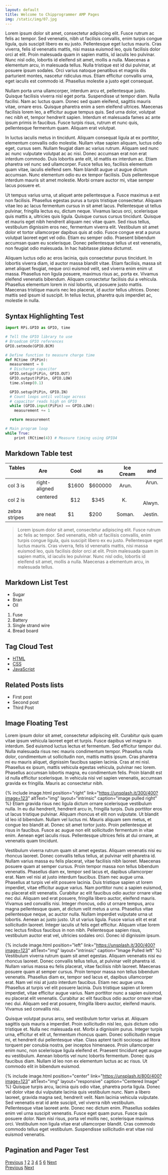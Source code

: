 ```yaml
---
layout: default
title: Welcome to Chipprogrammer AMP Pages
img: /static/img/07.jpg
---
```


<amp-img src="{{ site.baseurl }}/static/img/macos-sierra.jpg" layout="responsive" width="266" height="150"></amp-img>
Lorem ipsum dolor sit amet, consectetur adipiscing elit. Fusce rutrum ac felis ac tempor. Sed venenatis, nibh ut facilisis convallis, enim turpis congue ligula, quis suscipit libero ex eu justo. Pellentesque eget luctus mauris. Cras viverra, felis id venenatis mattis, nisi massa euismod leo, quis facilisis dolor orci at elit. Proin malesuada quam in sapien mattis, id iaculis leo pulvinar. Nunc nisl odio, lobortis id eleifend sit amet, mollis a nulla. Maecenas a elementum arcu, in malesuada tellus. Nulla tristique est id dui pulvinar, at posuere ipsum sodales. Orci varius natoque penatibus et magnis dis parturient montes, nascetur ridiculus mus. Etiam efficitur convallis urna, eget iaculis est commodo id. Phasellus molestie a justo eget consequat.

Nullam porta urna ullamcorper, interdum arcu et, pellentesque justo. Quisque facilisis viverra nisl eget porta. Suspendisse ut tempor diam. Nulla facilisi. Nam ac luctus quam. Donec sed quam eleifend, sagittis mauris vitae, ornare eros. Quisque pharetra enim a sem eleifend ultrices. Maecenas facilisis lorem leo, a efficitur augue tempus quis. Sed urna dolor, volutpat nec nibh et, tempor hendrerit sapien. Interdum et malesuada fames ac ante ipsum primis in faucibus. Fusce turpis risus, rutrum et nunc quis, pellentesque fermentum quam. Aliquam erat volutpat.

In luctus iaculis metus in tincidunt. Aliquam consequat ligula at ex porttitor, elementum convallis odio molestie. Nullam vitae sapien aliquam, luctus odio eget, cursus sem. Nullam feugiat diam ac varius rutrum. Aliquam sed nunc ac nunc vulputate volutpat ac ac nisi. Donec accumsan erat non erat interdum commodo. Duis lobortis ante elit, id mattis ex interdum ac. Etiam pharetra vel nunc sed ullamcorper. Fusce tellus leo, facilisis elementum quam vitae, iaculis eleifend sem. Nam blandit augue ut augue dictum accumsan. Nunc elementum odio eu ex tempor facilisis. Duis pellentesque interdum mauris sit amet molestie. Morbi ornare auctor mi, vitae semper lacus posuere et.

Ut tempus varius urna, ut aliquet ante pellentesque a. Fusce maximus a est non facilisis. Phasellus egestas purus a turpis tristique consectetur. Aliquam vitae leo ac lacus fermentum cursus in sit amet lacus. Pellentesque ut tellus pulvinar, fringilla lectus eu, dictum neque. Vivamus lacus orci, scelerisque quis mattis a, ultricies quis ligula. Quisque cursus cursus tincidunt. Quisque et mauris eget nibh hendrerit aliquam nec vitae quam. Sed risus tellus, vestibulum dignissim eros nec, fermentum viverra elit. Vestibulum sit amet dolor et tortor ullamcorper dapibus quis at odio. Fusce congue erat a purus volutpat laoreet eget vel odio. Etiam eu semper odio. Praesent bibendum accumsan quam eu scelerisque. Donec pellentesque tellus ut est venenatis, non feugiat odio malesuada. In hac habitasse platea dictumst.

Aliquam luctus odio ac eros lacinia, quis consectetur purus tincidunt. In lobortis viverra diam, id auctor massa blandit vitae. Etiam facilisis, massa sit amet aliquet feugiat, neque orci euismod velit, sed viverra enim enim ut massa. Phasellus non ligula posuere, maximus risus ac, porta ex. Vivamus eleifend venenatis bibendum. Aliquam consectetur facilisis dui a vehicula. Phasellus elementum lorem in nisl lobortis, ut posuere justo mattis. Maecenas tristique mauris nec leo placerat, id auctor tellus ultrices. Donec mattis sed ipsum id suscipit. In tellus lectus, pharetra quis imperdiet ac, molestie in nulla.

## Syntax Highlighting Test

```python
import RPi.GPIO as GPIO, time

# Tell the GPIO library to use
# Broadcom GPIO references
GPIO.setmode(GPIO.BCM)

# Define function to measure charge time
def RCtime (PiPin):
  measurement = 0
  # Discharge capacitor
  GPIO.setup(PiPin, GPIO.OUT)
  GPIO.output(PiPin, GPIO.LOW)
  time.sleep(0.1)

  GPIO.setup(PiPin, GPIO.IN)
  # Count loops until voltage across
  # capacitor reads high on GPIO
  while (GPIO.input(PiPin) == GPIO.LOW):
    measurement += 1

  return measurement

# Main program loop
while True:
    print (RCtime(4)) # Measure timing using GPIO4
```

## Markdown Table test

| Tables        | Are           | Cool  |    as   | Ice Cream |   and    |
|---------------|---------------|-------|---------|-----------|----------|
| col 3 is      | right-aligned | $1600 | $600000 |    Arun.  |   Arun.  |
| col 2 is      | centered      |   $12 |    $345 |     K.    |   Alwyn. |
| zebra stripes | are neat      |    $1 |    $200 |    Soman. |  Jestin. |

> Lorem ipsum dolor sit amet, consectetur adipiscing elit. Fusce rutrum ac felis ac tempor. Sed venenatis, nibh ut facilisis convallis, enim turpis congue ligula, quis suscipit libero ex eu justo. Pellentesque eget luctus mauris. Cras viverra, felis id venenatis mattis, nisi massa euismod leo, quis facilisis dolor orci at elit. Proin malesuada quam in sapien mattis, id iaculis leo pulvinar. Nunc nisl odio, lobortis id eleifend sit amet, mollis a nulla. Maecenas a elementum arcu, in malesuada tellus.

## Markdown List Test

* Sugar
* Bran
* Oil

1. Fuse
2. Battery 
3. Single strand wire
4. Bread board

## Tag Cloud Test

<ul class="tags">
  <li><a href="#" class="tag">HTML</a></li>
  <li><a href="#" class="tag">CSS</a></li>
  <li><a href="#" class="tag">JavaScript</a></li>
</ul>

## Related Posts lists

<ul class="cp-ul">
  <li>First post</li>
  <li>Second post</li>
  <li>Third Post</li>
</ul>

## Image Floating Test

Lorem ipsum dolor sit amet, consectetur adipiscing elit. Curabitur quis quam vitae ipsum vehicula laoreet eget et turpis. Fusce dapibus vel magna in interdum. Sed euismod luctus lectus et fermentum. Sed efficitur tempor dui. Nulla malesuada risus nec mauris condimentum tempor. Phasellus nulla dolor, condimentum ut sollicitudin non, mattis mattis ipsum. Cras pharetra mi eu mauris aliquet, dignissim faucibus sapien lacinia. Cras at mi nisl. Phasellus ex ipsum, mattis vehicula egestas vehicula, pulvinar nec lorem. Phasellus accumsan lobortis magna, eu condimentum felis. Proin blandit est id nulla efficitur scelerisque. In vehicula nisi vel sapien venenatis, accumsan gravida ex fringilla. Mauris ac consectetur nibh.
<!--<figure class="figure figure-right">
<amp-img src="https://unsplash.it/300/400?image=123" alt="chipprogrammer" width="320" height="200" layout="intrinsic"></amp-img>
  <figcaption>This image has a caption</figcaption>
</figure>-->
{% include image.html position="right" link="https://unsplash.it/300/400?image=123" altText="img" layout="intrinsic" caption="image pulled right" %}
Etiam gravida risus nec ligula dictum ornare scelerisque vestibulum nulla. In eu dui hendrerit, hendrerit arcu in, fringilla turpis. Duis porttitor eros ut lacus tristique pulvinar. Aliquam rhoncus et elit non vulputate. Ut blandit id leo id bibendum. Nullam vel luctus mi. Mauris aliquam sem metus, et congue leo blandit at. Donec sit amet tortor justo. Proin pellentesque at risus in faucibus. Fusce ac augue non elit sollicitudin fermentum in vitae enim. Aenean eget iaculis risus. Pellentesque ultrices felis at dui ornare, at venenatis quam tincidunt.

Vestibulum viverra rutrum quam sit amet egestas. Aliquam venenatis nisi eu rhoncus laoreet. Donec convallis tellus tellus, at pulvinar velit pharetra id. Nullam varius massa eu felis placerat, vitae facilisis nibh laoreet. Maecenas posuere quam at semper cursus. Proin tempor massa non tellus bibendum venenatis. Phasellus diam ex, tempor sed lacus et, dapibus ullamcorper erat. Nam vel nisi at justo interdum faucibus. Etiam nec augue urna. Phasellus at turpis vel elit posuere lacinia. Duis tristique sapien ut lorem imperdiet, vitae efficitur augue varius. Nam porttitor nunc a sapien euismod, eu placerat elit venenatis. Curabitur ac elit faucibus odio auctor ornare vitae nec dui. Aliquam sed erat posuere, fringilla libero auctor, eleifend mauris. Vivamus sed convallis nisi. Integer rhoncus, odio ut ornare tempus, arcu magna pellentesque quam, at dictum velit metus a urna. Phasellus vitae pellentesque neque, ac auctor nulla. Nullam imperdiet vulputate urna ut lobortis. Aenean ac justo justo. Ut ut varius ligula. Fusce varius elit et erat sollicitudin laoreet. Integer iaculis ut felis eget efficitur. Aliquam vitae lorem nec lectus finibus faucibus in non nibh. Pellentesque sapien risus, vestibulum auctor erat vel, ultricies sodales orci. Donec id dignissim ipsum.
<!--<figure class="figure figure-left">
<amp-img src="https://unsplash.it/300/400?image=123" alt="This is the alt text" height="200" width="320" layout="intrinsic"></amp-img>
  <figcaption>This image has a caption but also alt text</figcaption>
</figure>-->
{% include image.html position="left" link="https://unsplash.it/300/400?image=123" altText="img" layout="intrinsic" caption="Image Pulled left" %}
Vestibulum viverra rutrum quam sit amet egestas. Aliquam venenatis nisi eu rhoncus laoreet. Donec convallis tellus tellus, at pulvinar velit pharetra id. Nullam varius massa eu felis placerat, vitae facilisis nibh laoreet. Maecenas posuere quam at semper cursus. Proin tempor massa non tellus bibendum venenatis. Phasellus diam ex, tempor sed lacus et, dapibus ullamcorper erat. Nam vel nisi at justo interdum faucibus. Etiam nec augue urna. Phasellus at turpis vel elit posuere lacinia. Duis tristique sapien ut lorem imperdiet, vitae efficitur augue varius. Nam porttitor nunc a sapien euismod, eu placerat elit venenatis. Curabitur ac elit faucibus odio auctor ornare vitae nec dui. Aliquam sed erat posuere, fringilla libero auctor, eleifend mauris. Vivamus sed convallis nisi.

Quisque volutpat purus arcu, sed vestibulum tortor varius at. Aliquam sagittis quis mauris a imperdiet. Proin sollicitudin nisl leo, quis dictum odio tristique et. Nulla nec malesuada est. Morbi a dignissim purus. Integer turpis urna, efficitur et elit ut, fermentum rhoncus quam. Donec sollicitudin neque mi, et hendrerit dui pellentesque vitae. Class aptent taciti sociosqu ad litora torquent per conubia nostra, per inceptos himenaeos. Proin ullamcorper enim nunc, non scelerisque ligula eleifend et. Praesent tincidunt eget augue eu vestibulum. Aenean lobortis vel nunc lobortis fermentum. Donec quis faucibus diam. Nullam id leo non ex elementum luctus ac ac risus. Ut commodo elit in bibendum euismod.

<!--<figure class="figure figure-center">
<amp-img src="https://unsplash.it/800/400?image=123" alt="This image has alt text" width="320" height="200" layout="responsive"></amp-img>
  <figcaption>This image has also caption</figcaption>
</figure>-->
{% include image.html position="center" link="https://unsplash.it/800/400?image=123" altText="img" layout="responsive" caption="Centered Image" %}
Quisque turpis arcu, lacinia quis odio vitae, pharetra porta ligula. Donec vel dolor vitae dui vulputate lacinia quis vestibulum nunc. Nam a libero laoreet, gravida magna sed, hendrerit velit. Nam lacinia vehicula vulputate. Sed venenatis erat id ante suscipit, vel viverra nibh vestibulum. Pellentesque vitae laoreet ante. Donec nec dictum enim. Phasellus sodales enim vel urna suscipit venenatis. Fusce eget quam purus. Fusce quis posuere dolor. Nam nisi risus, porta vel mollis nec, scelerisque maximus orci. Vestibulum non ligula vitae erat ullamcorper blandit. Cras commodo commodo tellus eget vestibulum. Suspendisse sollicitudin erat vitae nisl euismod venenatis.

## Pagination and Pager Test

<div class="pagination">
<a class="active" href="#" >Previous</a>
<a href="#" >1</a>
<a href="#" >2</a>
<a class="active" href="#" >3</a>
<a href="#" >4</a>
<a href="#" >5</a>
<a href="#" >6</a>
<a class="active" href="#" >Next</a>
</div>
<div class="clearfix">
<div class="pager mymt">
<a class="left" href="#">Previous</a>
<a class="right" href="#">Next</a>
</div>
</div>
